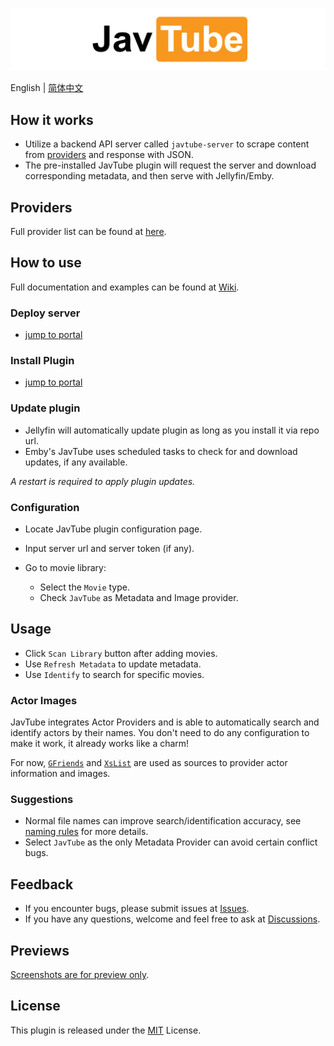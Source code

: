 ![Plugin Banner](logos/banner.png)

English | [简体中文](README_ZH.md)

## How it works

- Utilize a backend API server called `javtube-server` to scrape content from [providers](#providers) and response with JSON.
- The pre-installed JavTube plugin will request the server and download corresponding metadata, and then serve with Jellyfin/Emby.

## Providers

Full provider list can be found at [here](https://github.com/javtube/jellyfin-plugin-javtube/wiki/%E6%95%B0%E6%8D%AE%E6%9D%A5%E6%BA%90).

## How to use

Full documentation and examples can be found at [Wiki](https://github.com/javtube/jellyfin-plugin-javtube/wiki).

### Deploy server

- [jump to portal](https://github.com/javtube/jellyfin-plugin-javtube/wiki/%E5%90%8E%E7%AB%AF%E9%83%A8%E7%BD%B2)

### Install Plugin

- [jump to portal](https://github.com/javtube/jellyfin-plugin-javtube/wiki/%E6%8F%92%E4%BB%B6%E5%AE%89%E8%A3%85)

### Update plugin

- Jellyfin will automatically update plugin as long as you install it via repo url.
- Emby's JavTube uses scheduled tasks to check for and download updates, if any available.

*A restart is required to apply plugin updates.*

### Configuration

- Locate JavTube plugin configuration page.
- Input server url and server token (if any).
- Go to movie library:

  - Select the `Movie` type.
  - Check `JavTube` as Metadata and Image provider.

## Usage

- Click `Scan Library` button after adding movies.
- Use `Refresh Metadata` to update metadata.
- Use `Identify` to search for specific movies.

### Actor Images

JavTube integrates Actor Providers and is able to automatically search and identify actors by their names. You don't need to do any configuration to make it work, it already works like a charm!

For now, [`GFriends`](https://github.com/xinxin8816/gfriends) and [`XsList`](https://xslist.org/zh) are used as sources to provider actor information and images.

### Suggestions

- Normal file names can improve search/identification accuracy, see [naming rules](https://github.com/javtube/jellyfin-plugin-javtube/wiki/%E5%91%BD%E5%90%8D%E8%A7%84%E8%8C%83) for more details.
- Select `JavTube` as the only Metadata Provider can avoid certain conflict bugs.

## Feedback

- If you encounter bugs, please submit issues at [Issues](https://github.com/javtube/jellyfin-plugin-javtube/issues).
- If you have any questions, welcome and feel free to ask at [Discussions](https://github.com/javtube/jellyfin-plugin-javtube/discussions).

## Previews

[Screenshots are for preview only](https://github.com/javtube/jellyfin-plugin-javtube/wiki/%E6%95%88%E6%9E%9C%E9%A2%84%E8%A7%88).

## License

This plugin is released under the [MIT](https://github.com/javtube/jellyfin-plugin-javtube/blob/main/LICENSE) License.
